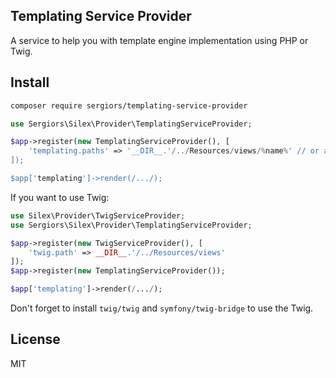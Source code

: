 Templating Service Provider
---------------------------
A service to help you with template engine implementation using PHP or Twig.

Install
-------
```bash
composer require sergiors/templating-service-provider
```

```php
use Sergiors\Silex\Provider\TemplatingServiceProvider;

$app->register(new TemplatingServiceProvider(), [
    'templating.paths' => '__DIR__.'/../Resources/views/%name%' // or an array
]);

$app['templating']->render(/.../);
```

If you want to use Twig:
```php
use Silex\Provider\TwigServiceProvider;
use Sergiors\Silex\Provider\TemplatingServiceProvider;

$app->register(new TwigServiceProvider(), [
    'twig.path' => __DIR__.'/../Resources/views'
]);
$app->register(new TemplatingServiceProvider());

$app['templating']->render(/.../);
```

Don't forget to install `twig/twig` and `symfony/twig-bridge` to use the Twig.

License
-------
MIT
